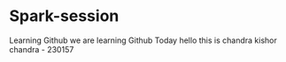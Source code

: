 # Spark-session
Learning Github
we are learning Github Today
hello this is chandra kishor 
<br>
chandra - 230157